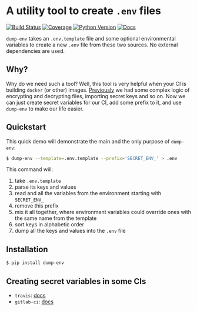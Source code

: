 # A utility tool to create ``.env`` files

[![Build Status](https://travis-ci.org/sobolevn/dump-env.svg?branch=master)](https://travis-ci.org/sobolevn/dump-env) [![Coverage](https://coveralls.io/repos/github/sobolevn/dump-env/badge.svg?branch=master)](https://coveralls.io/github/sobolevn/dump-env?branch=master) [![Python Version](https://img.shields.io/pypi/pyversions/dump-env.svg)](https://pypi.org/project/dump-env/) [![Docs](https://readthedocs.org/projects/dump-env/badge/?version=latest)](http://dump-env.readthedocs.io/en/latest/?badge=latest)

`dump-env` takes an `.env.template` file and some optional environmental variables to create a new `.env` file from these two sources. No external dependencies are used.


## Why?

Why do we need such a tool? Well, this tool is very helpful when your CI is building `docker` (or other) images.
[Previously](https://github.com/wemake-services/wemake-django-template/blob/6a7ab060e8435fd855cd806706c5d1b5a9e76d12/%7B%7Bcookiecutter.project_name%7D%7D/.gitlab-ci.yml#L25) we had some complex logic of encrypting and decrypting files, importing secret keys and so on.
Now we can just create secret variables for our CI, add some prefix to it, and use `dump-env` to make our life easier.


## Quickstart

This quick demo will demonstrate the main and the only purpose of `dump-env`:

```bash
$ dump-env --template=.env.template --prefix='SECRET_ENV_' > .env
```

This command will:

1. take `.env.template`
2. parse its keys and values
3. read and all the variables from the environment starting with `SECRET_ENV_`
4. remove this prefix
5. mix it all together, where environment variables could override ones with the same name from the template
6. sort keys in alphabetic order
7. dump all the keys and values into the `.env` file


## Installation

```bash
$ pip install dump-env
```

## Creating secret variables in some CIs

- `travis`: [docs](https://docs.travis-ci.com/user/environment-variables/#Defining-encrypted-variables-in-.travis.yml)
- `gitlab-ci`: [docs](https://docs.gitlab.com/ce/ci/variables/README.html#secret-variables)

